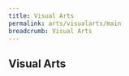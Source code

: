 ```yaml
---
title: Visual Arts
permalink: arts/visualarts/main
breadcrumb: Visual Arts
---
```


## **Visual Arts**